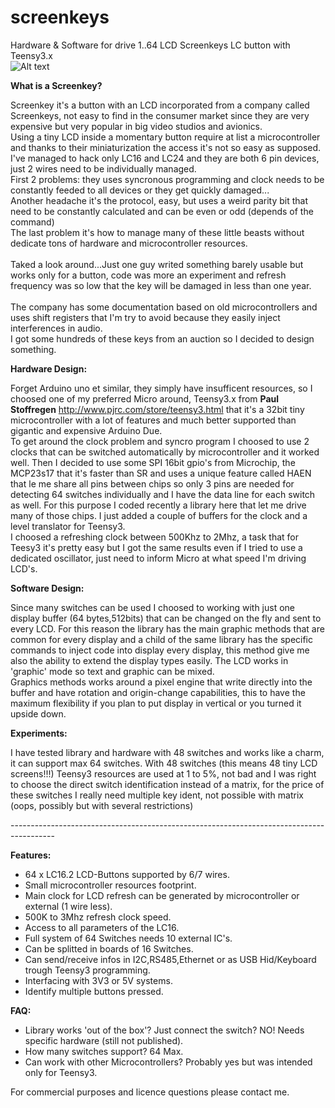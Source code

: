 screenkeys
==========

Hardware & Software for drive 1..64 LCD Screenkeys LC button with Teensy3.x<br>
![Alt text](http://i1189.photobucket.com/albums/z437/theamra/libraries/e1564993-de34-4369-8f7f-b6e67d567249.jpg "LC16")<br>

<b>What is a Screenkey?</b><br>

Screenkey it's a button with an LCD incorporated from a company called Screenkeys, not easy to find in the consumer market since they are very expensive but very popular in big video studios and avionics.<br>
Using a tiny LCD inside a momentary button require at list a microcontroller and thanks to their miniaturization the access it's not so easy as supposed. I've managed to hack only LC16 and LC24 and they are both 6 pin devices, just 2 wires need to be individually managed.<br>
First 2 problems: they uses syncronous programming and clock needs to be constantly feeded to all devices or they get quickly damaged...<br>
Another headache it's the protocol, easy, but uses a weird parity bit that need to be constantly calculated and can be even or odd (depends of the command)<br>
The last problem it's how to manage many of these little beasts without dedicate tons of hardware and microcontroller resources.<br><br>
Taked a look around...Just one guy writed something barely usable but works only for a button, code was more an experiment and refresh frequency was so low that the key will be damaged in less than one year.<br><br>
The company has some documentation based on old microcontrollers and uses shift registers that I'm try to avoid because they easily inject interferences in audio.<br>
I got some hundreds of these keys from an auction so I decided to design something.<br>

<b>Hardware Design:</b><br>

Forget Arduino uno et similar, they simply have insufficent resources, so I choosed one
of my preferred Micro around, Teensy3.x from <b>Paul Stoffregen</b> http://www.pjrc.com/store/teensy3.html that it's a 32bit tiny microcontroller with a lot of features and much better supported than gigantic and expensive Arduino Due.<br>
To get around the clock problem and syncro program I choosed to use 2 clocks that can be switched automatically by microcontroller and it worked well. Then I decided to use some SPI 16bit gpio's from Microchip, the MCP23s17 that it's faster than SR and uses a unique feature called HAEN that le me share all pins between chips so only 3 pins are needed for detecting 64 switches individually and I have the data line for each switch as well. For this purpose I coded recently a library here that let me drive many of those chips. I just added a couple of buffers for the clock and a level translator for Teensy3.<br>
I choosed a refreshing clock between 500Khz to 2Mhz, a task that for Teesy3 it's pretty easy but I got the same results even if I tried to use a dedicated oscillator, just need to inform Micro at what speed I'm driving LCD's.<br>

<b>Software Design:</b><br>

Since many switches can be used I choosed to working with just one display buffer (64 bytes,512bits) that can be changed on the fly and sent to every LCD. For this reason the library has the main graphic methods that are common for every display and a child of the same library has the specific commands to inject code into display every display, this method give me also the ability to extend the display types easily. The LCD works in 'graphic' mode so text and graphic can be mixed.<br>
Graphics methods works around a pixel engine that write directly into the buffer and have rotation and origin-change capabilities, this to have the maximum flexibility if you plan to put display in vertical or you turned it upside down.<br>


<b>Experiments:</b><br>

I have tested library and hardware with 48 switches and works like a charm, it can support max 64 switches.
With 48 switches (this means 48 tiny LCD screens!!!) Teensy3 resources are used at 1 to 5%, not bad and I was right to choose the direct switch identification instead of a matrix, for the price of these switches I really need multiple key ident, not possible with matrix (oops, possibly but with several restrictions)<br>

-----------------------------------------------------------------------------------------<br>

<b>Features:</b><br>

- 64 x LC16.2 LCD-Buttons supported by 6/7 wires.
- Small microcontroller resources footprint.
- Main clock for LCD refresh can be generated by microcontroller or external (1 wire less).
- 500K to 3Mhz refresh clock speed.
- Access to all parameters of the LC16.
- Full system of 64 Switches needs 10 external IC's.
- Can be splitted in boards of 16 Switches.
- Can send/receive infos in I2C,RS485,Ethernet or as USB Hid/Keyboard trough Teensy3 programming.
- Interfacing with 3V3 or 5V systems.
- Identify multiple buttons pressed.

<b>FAQ:</b><br>

- Library works 'out of the box'? Just connect the switch? NO! Needs specific hardware (still not published).
- How many switches support? 64 Max.
- Can work with other Microcontrollers? Probably yes but was intended only for Teensy3.

For commercial purposes and licence questions please contact me.
